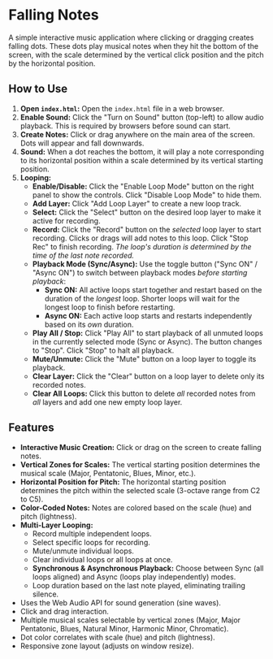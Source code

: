 # Falling Notes

A simple interactive music application where clicking or dragging creates falling dots. These dots play musical notes when they hit the bottom of the screen, with the scale determined by the vertical click position and the pitch by the horizontal position.

## How to Use

1.  **Open `index.html`:** Open the `index.html` file in a web browser.
2.  **Enable Sound:** Click the "Turn on Sound" button (top-left) to allow audio playback. This is required by browsers before sound can start.
3.  **Create Notes:** Click or drag anywhere on the main area of the screen. Dots will appear and fall downwards.
4.  **Sound:** When a dot reaches the bottom, it will play a note corresponding to its horizontal position within a scale determined by its vertical starting position.
5.  **Looping:**
    *   **Enable/Disable:** Click the "Enable Loop Mode" button on the right panel to show the controls. Click "Disable Loop Mode" to hide them.
    *   **Add Layer:** Click "Add Loop Layer" to create a new loop track.
    *   **Select:** Click the "Select" button on the desired loop layer to make it active for recording.
    *   **Record:** Click the "Record" button on the *selected* loop layer to start recording. Clicks or drags will add notes to this loop. Click "Stop Rec" to finish recording. *The loop's duration is determined by the time of the last note recorded.* 
    *   **Playback Mode (Sync/Async):** Use the toggle button ("Sync ON" / "Async ON") to switch between playback modes *before starting playback*:
        *   **Sync ON:** All active loops start together and restart based on the duration of the *longest* loop. Shorter loops will wait for the longest loop to finish before restarting.
        *   **Async ON:** Each active loop starts and restarts independently based on its *own* duration.
    *   **Play All / Stop:** Click "Play All" to start playback of all unmuted loops in the currently selected mode (Sync or Async). The button changes to "Stop". Click "Stop" to halt all playback.
    *   **Mute/Unmute:** Click the "Mute" button on a loop layer to toggle its playback.
    *   **Clear Layer:** Click the "Clear" button on a loop layer to delete only its recorded notes.
    *   **Clear All Loops:** Click this button to delete *all* recorded notes from *all* layers and add one new empty loop layer.

## Features

*   **Interactive Music Creation:** Click or drag on the screen to create falling notes.
*   **Vertical Zones for Scales:** The vertical starting position determines the musical scale (Major, Pentatonic, Blues, Minor, etc.).
*   **Horizontal Position for Pitch:** The horizontal starting position determines the pitch within the selected scale (3-octave range from C2 to C5).
*   **Color-Coded Notes:** Notes are colored based on the scale (hue) and pitch (lightness).
*   **Multi-Layer Looping:**
    *   Record multiple independent loops.
    *   Select specific loops for recording.
    *   Mute/unmute individual loops.
    *   Clear individual loops or all loops at once.
    *   **Synchronous & Asynchronous Playback:** Choose between Sync (all loops aligned) and Async (loops play independently) modes.
    *   Loop duration based on the last note played, eliminating trailing silence.
*   Uses the Web Audio API for sound generation (sine waves).
*   Click and drag interaction.
*   Multiple musical scales selectable by vertical zones (Major, Major Pentatonic, Blues, Natural Minor, Harmonic Minor, Chromatic).
*   Dot color correlates with scale (hue) and pitch (lightness).
*   Responsive zone layout (adjusts on window resize).
